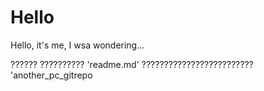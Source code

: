 # Hello
Hello, it's me, I wsa wondering...

?????? ?????????? 'readme.md' ????????????????????????? 'another_pc_gitrepo
